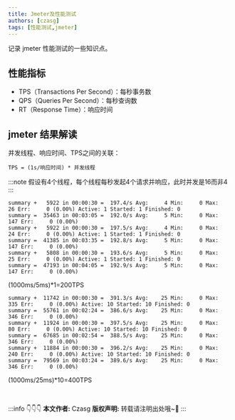 ```yaml
---
title: Jmeter及性能测试
authors: [czasg]
tags: [性能测试,jmeter]
---
```


记录 jmeter 性能测试的一些知识点。

<!--truncate-->

## 性能指标
* TPS（Transactions Per Second）：每秒事务数
* QPS（Queries Per Second）：每秒查询数
* RT（Response Time）：响应时间

## jmeter 结果解读
并发线程、响应时间、TPS之间的关联：
```text
TPS = (1s/响应时间) * 并发线程
```

:::note
假设有4个线程，每个线程每秒发起4个请求并响应，此时并发是16而非4
:::

```text title="1个线程"
summary +   5922 in 00:00:30 =  197.4/s Avg:     4 Min:     0 Max:    26 Err:     0 (0.00%) Active: 1 Started: 1 Finished: 0
summary =  35463 in 00:03:05 =  192.0/s Avg:     5 Min:     0 Max:   147 Err:     0 (0.00%)
summary +   5922 in 00:00:30 =  197.5/s Avg:     4 Min:     0 Max:    24 Err:     0 (0.00%) Active: 1 Started: 1 Finished: 0
summary =  41385 in 00:03:35 =  192.8/s Avg:     5 Min:     0 Max:   147 Err:     0 (0.00%)
summary +   5808 in 00:00:30 =  193.6/s Avg:     5 Min:     0 Max:    25 Err:     0 (0.00%) Active: 1 Started: 1 Finished: 0
summary =  47193 in 00:04:05 =  192.9/s Avg:     5 Min:     0 Max:   147 Err:     0 (0.00%)
```
(1000ms/5ms)*1=200TPS


```text title="10个线程"
summary +  11742 in 00:00:30 =  391.3/s Avg:    25 Min:     0 Max:   335 Err:     0 (0.00%) Active: 10 Started: 10 Finished: 0
summary =  55761 in 00:02:24 =  386.6/s Avg:    25 Min:     0 Max:   346 Err:     0 (0.00%)
summary +  11924 in 00:00:30 =  397.5/s Avg:    25 Min:     0 Max:    80 Err:     0 (0.00%) Active: 10 Started: 10 Finished: 0
summary =  67685 in 00:02:54 =  388.5/s Avg:    25 Min:     0 Max:   346 Err:     0 (0.00%)
summary +  11884 in 00:00:30 =  396.2/s Avg:    25 Min:     0 Max:   240 Err:     0 (0.00%) Active: 10 Started: 10 Finished: 0
summary =  79569 in 00:03:24 =  389.6/s Avg:    25 Min:     0 Max:   346 Err:     0 (0.00%)
```
(1000ms/25ms)*10=400TPS


<br/>

:::info 👇👇👇
**本文作者:** Czasg
**版权声明:** 转载请注明出处哦~👮‍
:::